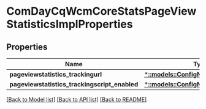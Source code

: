 # ComDayCqWcmCoreStatsPageViewStatisticsImplProperties

## Properties
Name | Type | Description | Notes
------------ | ------------- | ------------- | -------------
**pageviewstatistics_trackingurl** | [***::models::ConfigNodePropertyString**](configNodePropertyString.md) |  | [optional] 
**pageviewstatistics_trackingscript_enabled** | [***::models::ConfigNodePropertyString**](configNodePropertyString.md) |  | [optional] 

[[Back to Model list]](../README.md#documentation-for-models) [[Back to API list]](../README.md#documentation-for-api-endpoints) [[Back to README]](../README.md)


